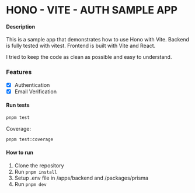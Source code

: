 # HONO - VITE - AUTH SAMPLE APP

#### Description

This is a sample app that demonstrates how to use Hono with Vite.
Backend is fully tested with vitest.
Frontend is built with Vite and React.

I tried to keep the code as clean as possible and easy to understand.

### Features

- [x] Authentication
- [x] Email Verification

#### Run tests

```bash
pnpm test
```

Coverage:

```bash
pnpm test:coverage
```

#### How to run

1. Clone the repository
2. Run `pnpm install`
3. Setup .env file in /apps/backend and /packages/prisma
4. Run `pnpm dev`
